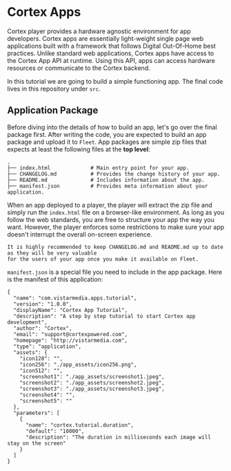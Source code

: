 # Cortex Apps

Cortex player provides a hardware agnostic environment for app developers. Cortex apps are essentially light-weight single page web applications built with a framework that follows Digital Out-Of-Home best practices. Unlike standard web applications, Cortex apps have access to the Cortex App API at runtime. Using this API, apps can access hardware resources or communicate to the Cortex backend.

In this tutorial we are going to build a simple functioning app. The final code lives in this repository under `src`.

## Application Package

Before diving into the details of how to build an app, let's go over the final package first. After writing the code, you are expected to build an app package and upload it to `Fleet`. App packages are simple zip files that expects at least the following files at the **top level**:

    .
    ├── index.html             # Main entry point for your app.
    ├── CHANGELOG.md           # Provides the change history of your app.
    ├── README.md              # Includes information about the app.
    ├── manifest.json          # Provides meta information about your application.
    
When an app deployed to a player, the player will extract the zip file and simply run the `index.html` file on a browser-like environment. As long as you follow the web standards, you are free to structure your app the way you want. However, the player enforces some restrictions to make sure your app doesn't interrupt the overall on-screen experience.

    It is highly recommended to keep CHANGELOG.md and README.md up to date as they will be very valuable
    for the users of your app once you make it available on Fleet.
    
`manifest.json` is a special file you need to include in the app package. Here is the manifest of this application:

```
{
  "name": "com.vistarmedia.apps.tutorial",
  "version": "1.0.0",
  "displayName": "Cortex App Tutorial",
  "description": "A step by step tutorial to start Cortex app development",
  "author": "Cortex",
  "email": "support@cortexpowered.com",
  "homepage": "http://vistarmedia.com",
  "type": "application",
  "assets": {
    "icon128": "",
    "icon256": "./app_assets/icon256.png",
    "icon512": "",
    "screenshot1": "./app_assets/screenshot1.jpeg",
    "screenshot2": "./app_assets/screenshot2.jpeg",
    "screenshot3": "./app_assets/screenshot3.jpeg",
    "screenshot4": "",
    "screenshot5": ""
  },
  "parameters": [
    {
      "name": "cortex.tutorial.duration",
      "default": "10000",
      "description": "The duration in milliseconds each image will stay on the screen"
    }
  ]
}
```
